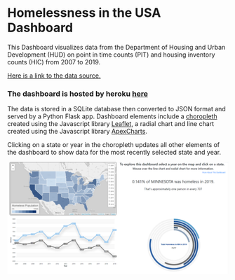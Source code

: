 # Homelessness in the USA Dashboard

This Dashboard visualizes data from the Department of Housing and Urban Development (HUD) on point in time counts (PIT) and housing inventory counts (HIC) from 2007 to 2019.

[Here is a link to the data source.](https://www.hudexchange.info/resource/3031/pit-and-hic-data-since-2007/ "HUD website")

### The dashboard is hosted by heroku [here](https://dashboard-homelessness-usa.herokuapp.com/ "Visit the Dashboard")

The data is stored in a SQLite database then converted to JSON format and served by a Python Flask app. Dashboard elements include a [choropleth](https://en.wikipedia.org/wiki/Choropleth_map "What's a choropleth?") created using the Javascript library [Leaflet](https://leafletjs.com/ "Leaflet Website"), a radial chart and line chart created using the Javascript library [ApexCharts](https://apexcharts.com/ "ApexCharts Website"). 

Clicking on a state or year in the choropleth updates all other elements of the dashboard to show data for the most recently selected state and year.

![Dashboard](Dashboard.png)
